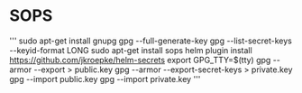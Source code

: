 # SOPS

'''
sudo apt-get install gnupg
gpg --full-generate-key
gpg --list-secret-keys --keyid-format LONG
sudo apt-get install sops
helm plugin install https://github.com/jkroepke/helm-secrets
export GPG_TTY=$(tty)
gpg --armor --export <your key id> > public.key
gpg --armor --export-secret-keys <your key id> > private.key
gpg --import public.key
gpg --import private.key
'''
